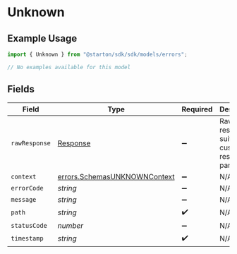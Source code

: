 # Unknown

## Example Usage

```typescript
import { Unknown } from "@starton/sdk/sdk/models/errors";

// No examples available for this model
```

## Fields

| Field                                                                               | Type                                                                                | Required                                                                            | Description                                                                         |
| ----------------------------------------------------------------------------------- | ----------------------------------------------------------------------------------- | ----------------------------------------------------------------------------------- | ----------------------------------------------------------------------------------- |
| `rawResponse`                                                                       | [Response](https://developer.mozilla.org/en-US/docs/Web/API/Response)               | :heavy_minus_sign:                                                                  | Raw HTTP response; suitable for custom response parsing                             |
| `context`                                                                           | [errors.SchemasUNKNOWNContext](../../../sdk/models/errors/schemasunknowncontext.md) | :heavy_minus_sign:                                                                  | N/A                                                                                 |
| `errorCode`                                                                         | *string*                                                                            | :heavy_minus_sign:                                                                  | N/A                                                                                 |
| `message`                                                                           | *string*                                                                            | :heavy_minus_sign:                                                                  | N/A                                                                                 |
| `path`                                                                              | *string*                                                                            | :heavy_check_mark:                                                                  | N/A                                                                                 |
| `statusCode`                                                                        | *number*                                                                            | :heavy_minus_sign:                                                                  | N/A                                                                                 |
| `timestamp`                                                                         | *string*                                                                            | :heavy_check_mark:                                                                  | N/A                                                                                 |